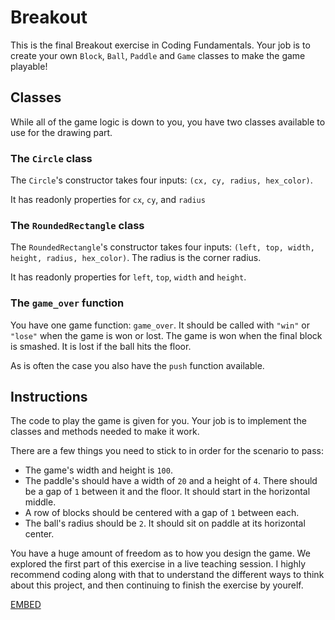 # Breakout

This is the final Breakout exercise in Coding Fundamentals.
Your job is to create your own `Block`, `Ball`, `Paddle` and `Game` classes to make the game playable!

## Classes

While all of the game logic is down to you, you have two classes available to use for the drawing part.

### The `Circle` class

The `Circle`'s constructor takes four inputs: `(cx, cy, radius, hex_color)`.

It has readonly properties for `cx`, `cy`, and `radius`

### The `RoundedRectangle` class

The `RoundedRectangle`'s constructor takes four inputs: `(left, top, width, height, radius, hex_color)`. The radius is the corner radius.

It has readonly properties for `left`, `top`, `width` and `height`.

### The `game_over` function

You have one game function: `game_over`. It should be called with `"win"` or `"lose"` when the game is won or lost.
The game is won when the final block is smashed. It is lost if the ball hits the floor.

As is often the case you also have the `push` function available.

## Instructions

The code to play the game is given for you. Your job is to implement the classes and methods needed to make it work.

There are a few things you need to stick to in order for the scenario to pass:

- The game's width and height is `100`.
- The paddle's should have a width of `20` and a height of `4`. There should be a gap of `1` between it and the floor. It should start in the horizontal middle.
- A row of blocks should be centered with a gap of `1` between each.
- The ball's radius should be `2`. It should sit on paddle at its horizontal center.

You have a huge amount of freedom as to how you design the game.
We explored the first part of this exercise in a live teaching session.
I highly recommend coding along with that to understand the different ways to think about this project, and then continuing to finish the exercise by yourelf.

[EMBED](https://www.youtube.com/embed/9QQQB4qctx4)
